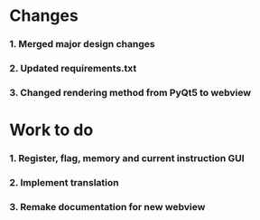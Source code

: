 # Changes

### 1. **Merged major design changes**

### 2. **Updated requirements.txt**

### 3. **Changed rendering method from PyQt5 to webview**

# Work to do

### 1. Register, flag, memory and current instruction GUI
### 2. Implement translation
### 3. Remake documentation for new webview
